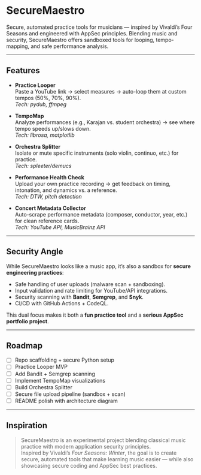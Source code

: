 # SecureMaestro
Secure, automated practice tools for musicians — inspired by Vivaldi’s Four Seasons and engineered with AppSec principles. Blending music and security, SecureMaestro offers sandboxed tools for looping, tempo-mapping, and safe performance analysis.

---

## Features

- **Practice Looper**  
  Paste a YouTube link → select measures → auto-loop them at custom tempos (50%, 70%, 90%).  
  *Tech: pydub, ffmpeg*  

- **TempoMap**  
  Analyze performances (e.g., Karajan vs. student orchestra) → see where tempo speeds up/slows down.  
  *Tech: librosa, matplotlib*  

- **Orchestra Splitter**  
  Isolate or mute specific instruments (solo violin, continuo, etc.) for practice.  
  *Tech: spleeter/demucs*  

- **Performance Health Check**  
  Upload your own practice recording → get feedback on timing, intonation, and dynamics vs. a reference.  
  *Tech: DTW, pitch detection*  

- **Concert Metadata Collector**  
  Auto-scrape performance metadata (composer, conductor, year, etc.) for clean reference cards.  
  *Tech: YouTube API, MusicBrainz API*  

---

## Security Angle

While SecureMaestro looks like a music app, it’s also a sandbox for **secure engineering practices**:
- Safe handling of user uploads (malware scan + sandboxing).  
- Input validation and rate limiting for YouTube/API integrations.  
- Security scanning with **Bandit**, **Semgrep**, and **Snyk**.  
- CI/CD with GitHub Actions + CodeQL.  

This dual focus makes it both a **fun practice tool** and a **serious AppSec portfolio project**.

---

## Roadmap

- [ ] Repo scaffolding + secure Python setup  
- [ ] Practice Looper MVP  
- [ ] Add Bandit + Semgrep scanning  
- [ ] Implement TempoMap visualizations  
- [ ] Build Orchestra Splitter  
- [ ] Secure file upload pipeline (sandbox + scan)  
- [ ] README polish with architecture diagram  

---

## Inspiration

> SecureMaestro is an experimental project blending classical music practice with modern application security principles.  
Inspired by Vivaldi’s *Four Seasons: Winter*, the goal is to create secure, automated tools that make learning music easier — while also showcasing secure coding and AppSec best practices.
